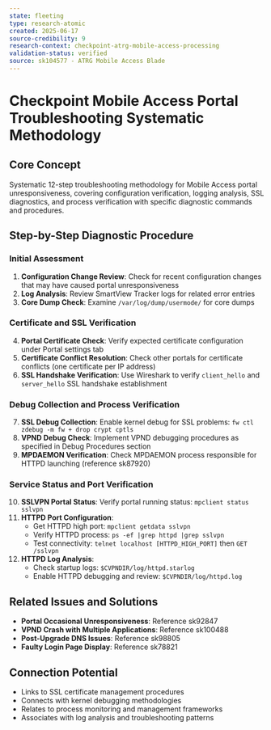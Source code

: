 ```yaml
---
state: fleeting
type: research-atomic
created: 2025-06-17
source-credibility: 9
research-context: checkpoint-atrg-mobile-access-processing
validation-status: verified
source: sk104577 - ATRG Mobile Access Blade
---
```


# Checkpoint Mobile Access Portal Troubleshooting Systematic Methodology

## Core Concept
Systematic 12-step troubleshooting methodology for Mobile Access portal unresponsiveness, covering configuration verification, logging analysis, SSL diagnostics, and process verification with specific diagnostic commands and procedures.

## Step-by-Step Diagnostic Procedure

### Initial Assessment
1. **Configuration Change Review**: Check for recent configuration changes that may have caused portal unresponsiveness
2. **Log Analysis**: Review SmartView Tracker logs for related error entries
3. **Core Dump Check**: Examine `/var/log/dump/usermode/` for core dumps

### Certificate and SSL Verification
4. **Portal Certificate Check**: Verify expected certificate configuration under Portal settings tab
5. **Certificate Conflict Resolution**: Check other portals for certificate conflicts (one certificate per IP address)
6. **SSL Handshake Verification**: Use Wireshark to verify `client_hello` and `server_hello` SSL handshake establishment

### Debug Collection and Process Verification
7. **SSL Debug Collection**: Enable kernel debug for SSL problems: `fw ctl zdebug -m fw + drop crypt cptls`
8. **VPND Debug Check**: Implement VPND debugging procedures as specified in Debug Procedures section
9. **MPDAEMON Verification**: Check MPDAEMON process responsible for HTTPD launching (reference sk87920)

### Service Status and Port Verification
10. **SSLVPN Portal Status**: Verify portal running status: `mpclient status sslvpn`
11. **HTTPD Port Configuration**: 
    - Get HTTPD high port: `mpclient getdata sslvpn`
    - Verify HTTPD process: `ps -ef |grep httpd |grep sslvpn`
    - Test connectivity: `telnet localhost [HTTPD_HIGH_PORT]` then `GET /sslvpn`
12. **HTTPD Log Analysis**: 
    - Check startup logs: `$CVPNDIR/log/httpd.starlog`
    - Enable HTTPD debugging and review: `$CVPNDIR/log/httpd.log`

## Related Issues and Solutions
- **Portal Occasional Unresponsiveness**: Reference sk92847
- **VPND Crash with Multiple Applications**: Reference sk100488
- **Post-Upgrade DNS Issues**: Reference sk98805
- **Faulty Login Page Display**: Reference sk78821

## Connection Potential
- Links to SSL certificate management procedures
- Connects with kernel debugging methodologies
- Relates to process monitoring and management frameworks
- Associates with log analysis and troubleshooting patterns